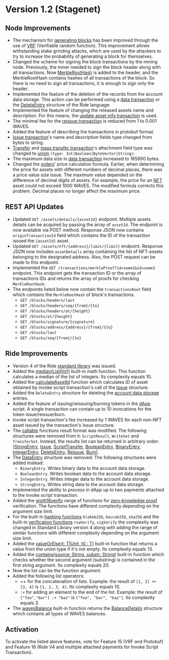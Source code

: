 # Version 1.2 (Stagenet)

## Node Improvements

* The mechanism for [generating blocks](/en/blockchain/block/block-generation) has been improved through the use of [VRF](https://en.wikipedia.org/wiki/Verifiable_random_function) (Verifiable random function). This improvement allows withstanding stake grinding attacks, which are used by the attackers to try to increase the probability of generating a block for themselves.
* Changed the scheme for signing the block transactions by the mining node. Previously, the miner needed to sign the block header along with all transactions. Now [MerkleRootHash](https://en.wikipedia.org/wiki/Merkle_tree) is added to the header, and the MerkleRootHash contains hashes of all transactions of the block. So there is no need to sign all transactions, it is enough to sign only the header.
* Implemented the feature of the deletion of the records from the account data storage. This action can be performed using a [data transaction](/en/blockchain/transaction-type/data-transaction) or the [DeleteEntry](/en/ride/structures/common-structures/delete-entry) structure of the Ride language.
* Implemented the feature of changing the released assets name and description. For this means, the [update asset info transaction](/en/blockchain/transaction-type/update-asset-info-transaction) is used.
* The minimal fee for the [reissue transaction](/en/blockchain/transaction-type/reissue-transaction) is reduced from 1 to 0.001 WAVES.
* Added the feature of describing the transactions in protobuf format.
* [Issue transaction](/en/blockchain/transaction-type/issue-transaction)'s name and description fields type changed from bytes to string.
* [Transfer](/en/blockchain/transaction-type/transfer-transaction) and [mass transfer transaction](/en/blockchain/transaction-type/mass-transfer-transaction)'s attachment field type was changed to [union](/en/ride/data-types/union) `(type: Int|Boolean|ByteVector|String)`.
* The maximum data size in [data transaction](/en/blockchain/transaction-type/data-transaction) increased to 165890 bytes.
* Changed the [orders](/en/blockchain/order)' price calculation formula. Earlier, when determining the price for assets with different numbers of decimal places, there was a price value size issue. The maximum value depended on the difference of decimal digits of assets. For example, the price for an [NFT](/en/blockchain/token/non-fungible-token) asset could not exceed 1000 WAVES. The modified formula corrects this problem. Decimal places no longer affect the maximum price.

## REST API Updates

* Updated `GET /assets/details/{assetId}` endpoint. Multiple assets details can be acquired by passing the array of `assetId`. The endpoint is now available via POST method. Response JSON now contains `originTransactionId` field which contains the ID of the transaction issued the `{assetId}` asset.
* Updated `GET /assets/nft/{address}/limit/{limit}` endpoint. Response JSON now includes `assetDetails` array containing the list of NFT-assets belonging to the designated address. Also, the POST request can be made to this endpoint.
* Implemented the `GET /transactions/merkleProof?id=some1&id=some2` endpoint. This endpoint gets the transaction ID or the array of transactions IDs and returns the array of proofs for checking `MerkleRootHash`.
* The endpoints listed below now contain the `transactionsRoot` field which contains the `MerkleRootHash` of block's transactions.
  * `GET /blocks/headers/last`
  * `GET /blocks/headers/seq/{from}/{to}`
  * `GET /blocks/headers/at/{height}`
  * `GET /blocks/at/{height}`
  * `GET /blocks/signature/{signature}`
  * `GET /blocks/address/{address}/{from}/{to}`
  * `GET /blocks/last`
  * `GET /blocks/seq/{from}/{to}`

## Ride Improvements

* Version 4 of the Ride [standard library](/en/ride/script/standard-library) was issued.
* Added the [median(List[Int])](/en/ride/functions/built-in-functions/math-functions#median) built-in math function. This function calculates a median of the list of integers. Its complexity equals 10.
* Added the [calculateAssetId](/en/ride/functions/built-in-functions/blockchain-functions#calculate) function which calculates ID of asset obtained by invoke script transaction's call of the [Issue](/en/ride/structures/common-structures/issue) structure.
* Added the `DeleteEntry` structure for deleting the [account data storage](/en/blockchain/account/account-data-storage) entries.
* Added the feature of issuing/reissuing/burning tokens in the [dApp](/en/blockchain/account/dapp) script. A single transaction can contain up to 10 invocations for the token issue/reissue/burn.
* Invoke script transaction's fee increased by 1 WAVES for each non-NFT asset issued by the transaction's Issue structure.
* The [callable](/en/ride/functions/callable-function) functions result format was modified. The following structures were removed from it: `ScriptResult`, `WriteSet` and `TransferSet`. Instead, the results list can be returned in arbitrary order:  [[StringEntry](/en/ride/structures/common-structures/string-entry), [Issue](/en/ride/structures/common-structures/issue), [ScriptTransfer](/en/ride/structures/common-structures/script-transfer), [BooleanEntry](/en/ride/structures/common-structures/boolean-entry), [BinaryEntry](/en/ride/structures/common-structures/binary-entry), [IntegerEntry](/en/ride/structures/common-structures/int-entry), [DeleteEntry](/en/ride/structures/common-structures/delete-entry), [Reissue](/en/ride/structures/common-structures/reissue), [Burn](/en/ride/structures/common-structures/burn)].
* The [DataEntry](/en/ride/structures/common-structures/data-entry) structure was removed. The following structures were added instead:
  * `BinaryEntry`. Writes binary data to the account data storage.
  * `BooleanEntry`. Writes boolean data to the account data storage.
  * `IntegerEntry`. Writes integer data to the account data storage.
  * `StringEntry`. Writes string data to the account data storage.
* Implemented the ability to process in dApp up to two payments attached to the invoke script transaction.
* Added the [groth16verify](/en/ride/functions/built-in-functions/verification-functions#groth16verify) range of functions for [zero-knowledge proof](https://en.wikipedia.org/wiki/Zero-knowledge_proof) verification. The functions have different complexity depending on the argument size limit.
* For the built-in [hashing functions](/en/ride/functions/built-in-functions/hashing-functions) `blakeb256`, `keccak256`, `sha256` and the built-in [verification functions](/en/ride/functions/built-in-functions/verification-functions) `rsaVerify`, `sigVerify` the complexity was changed in Standard Library version 4 along with adding the range of similar functions with different complexity depending on the argument size limit.
* Added the [valueOrElse(t: T|Unit, t0 : T)](/ru/ride/functions/built-in-functions/union-functions#valueOrElse) built-in function that returns a value from the union type if it's not empty. Its complexity equals 13.
* Added the [contains(source: String, substr: String)](/ru/ride/functions/built-in-functions/string-functions#contains) built-in function which checks whether the second argument (substring) is contained in the first string argument. Its complexity equals 20.
* Now the list can be the function argument.
* Added the following list operators:
  * ++ for the concatenation of lists. Example: the result of `[1, 2] ++ [3, 4]` is `[1, 2, 3, 4]`. Its complexity equals 10.
  * `:+` for adding an element to the end of the list. Example: the result of `["foo","bar"] :+ "baz"` is `["foo", "bar", "baz"]`. Its complexity equals 3.
* The [wavesBalance](/ru/ride/functions/built-in-functions/account-data-storage-functions#waves-balance) built-in function returns the [BalanceDetails](/ru/ride/structures/common-structures/balance-details) structure which contains all types of WAVES balances.

## Activation

To activate the listed above features, vote for Feature 15 (VRF and Protobuf) and Feature 16 (Ride V4 and multiple attached payments for Invoke Script Transaction).
